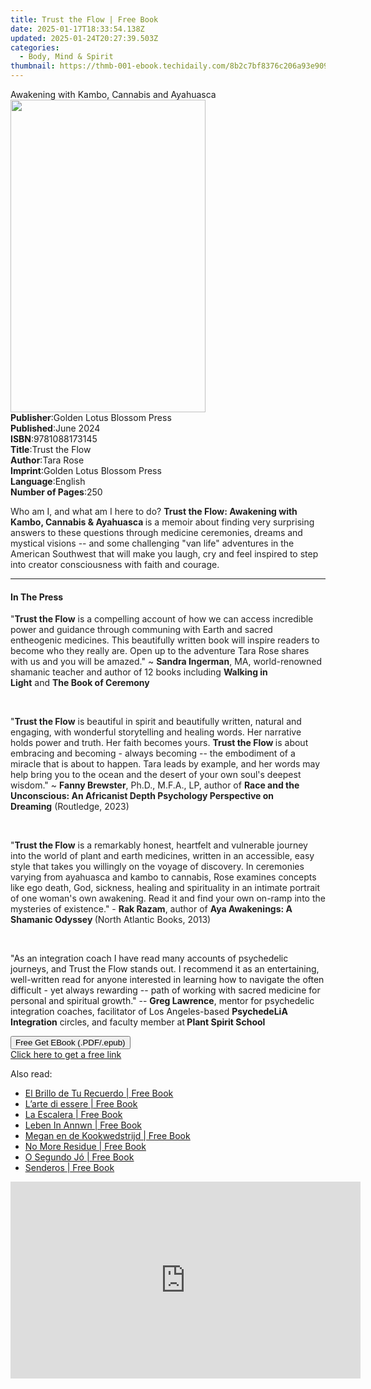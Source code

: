 ```yaml
---
title: Trust the Flow | Free Book
date: 2025-01-17T18:33:54.138Z
updated: 2025-01-24T20:27:39.503Z
categories:
  - Body, Mind & Spirit
thumbnail: https://thmb-001-ebook.techidaily.com/8b2c7bf8376c206a93e9094a22007f5ebc08f0bdba25a05b648916cc404c0780.jpg
---
```

<main id="book-container">
  <div class="flex flex-col">
    <div class="book-brief flex-1 py-6 px-4 sm:p-6 md:py-10 md:px-8">
      <!-- brief-->
      <div class="book-brief-main">
        Awakening with Kambo, Cannabis and Ayahuasca
      </div>
    </div>
    <div
      class="book-meta-info flex-1 grid gap-4 col-start-1 col-end-3 row-start-1 sm:mb-6 sm:grid-cols-4 lg:gap-6 lg:col-start-2 lg:row-end-6 lg:row-span-6 lg:mb-0"
    >
      <div
        class="book-meta-info-left place-content-center mt-4 p-4 text-sm leading-6 col-start-2 col-span-2 dark:text-slate-400"
      >
        <img
          class="w-full h-500 object-cover rounded-lg sm:h-255 sm:col-span-2 lg:col-span-full"
          src="https://img-001-ebook.techidaily.com/78ba5a02347f84a5ac4095d13ffd84100b6d73e856ddd0d1039bad7c7bbb20d8.jpg"
          alt=""
          width="312"
          height="500"
        />
      </div>
      <div
        class="book-meta-info-right mt-2 col-start-1 row-start-2 col-span-3 self-center"
      >
        <!-- meta data  -->
        <div class="flex flex-col px-4 md:px-8">
          <div class="flex-1">
            <strong>Publisher</strong>:<span class="px-2"
              >Golden Lotus Blossom Press</span
            >
          </div>
          <div class="flex-1">
            <strong>Published</strong>:<span class="px-2">June 2024</span>
          </div>
          <div class="flex-1">
            <strong>ISBN</strong>:<span class="px-2">9781088173145</span>
          </div>
          <div class="flex-1">
            <strong>Title</strong>:<span class="px-2">Trust the Flow</span>
          </div>
          <div class="flex-1">
            <strong>Author</strong>:<span class="px-2">Tara Rose</span>
          </div>
          <div class="flex-1">
            <strong>Imprint</strong>:<span class="px-2"
              >Golden Lotus Blossom Press</span
            >
          </div>
          <div class="flex-1">
            <strong>Language</strong>:<span class="px-2">English</span>
          </div>
          <div class="flex-1">
            <strong>Number of Pages</strong>:<span class="px-2">250</span>
          </div>
        </div>
      </div>
    </div>
    <div class="book-description flex-1 py-6 px-4 sm:p-6 md:py-10 md:px-8">
      <div class="book-description-main">
        <div accordion-content="" id="description">
          <p>
            <span style="color: rgb(34, 34, 34)"
              >Who am I, and what am I here to do?&nbsp;</span
            ><strong style="color: rgb(34, 34, 34)"
              >Trust the Flow: Awakening with Kambo, Cannabis &amp;
              Ayahuasca&nbsp;</strong
            ><span style="color: rgb(34, 34, 34)"
              >is a memoir about finding very surprising answers to these
              questions through medicine ceremonies, dreams and mystical visions
              -- and some challenging "van life" adventures in the American
              Southwest that will make you laugh, cry and feel inspired to step
              into creator consciousness with faith and
              courage.&nbsp;&nbsp;</span
            >
          </p>
        </div>
      </div>
    </div>
    <div class="book-excerpts flex-1 py-6 px-4 sm:p-6 md:py-10 md:px-8">
      <!-- excerpts-->
      <div class="book-excerpts-main">
        <hr />
        <h4 class="placeholder placeholder-heading">
          <span>In The Press</span>
        </h4>
        <p></p>
        <p>
          <span style="color: rgba(34, 34, 34, 1)">"</span
          ><strong style="color: rgba(34, 34, 34, 1)">Trust the Flow</strong
          ><span style="color: rgba(34, 34, 34, 1)"
            >&nbsp;is a compelling account of how we can access incredible power
            and guidance through communing with Earth and sacred entheogenic
            medicines. This beautifully written book will inspire readers to
            become who they really are. Open up to the adventure Tara Rose
            shares with us and you will be amazed." ~&nbsp;</span
          ><strong style="color: rgba(34, 34, 34, 1)">Sandra Ingerman</strong
          ><span style="color: rgba(34, 34, 34, 1)"
            >, MA, world-renowned shamanic teacher and author of 12 books
            including&nbsp;</span
          ><strong style="color: rgba(34, 34, 34, 1)">Walking in Light</strong
          ><span style="color: rgba(34, 34, 34, 1)">&nbsp;and&nbsp;</span
          ><strong style="color: rgba(34, 34, 34, 1)"
            >The Book of Ceremony</strong
          >
        </p>
        <p><br /></p>
        <p>
          "<strong style="color: rgba(34, 34, 34, 1)">Trust the Flow</strong
          ><span style="color: rgba(34, 34, 34, 1)"
            >&nbsp;is beautiful in spirit and beautifully written, natural and
            engaging, with wonderful storytelling and healing words. Her
            narrative holds power and truth. Her faith becomes
            yours.&nbsp;</span
          ><strong style="color: rgba(34, 34, 34, 1)"
            >Trust the Flow&nbsp;</strong
          ><span style="color: rgba(34, 34, 34, 1)"
            >is about embracing and becoming - always becoming -- the embodiment
            of a miracle that is about to happen. Tara leads by example, and her
            words may help bring you to the ocean and the desert of your own
            soul's deepest wisdom." ~&nbsp;</span
          ><strong style="color: rgba(34, 34, 34, 1)">Fanny Brewster</strong
          ><span style="color: rgba(34, 34, 34, 1)"
            >, Ph.D., M.F.A., LP, author of&nbsp;</span
          ><strong style="color: rgba(34, 34, 34, 1)"
            >Race and the Unconscious:&nbsp;An Africanist Depth Psychology
            Perspective on Dreaming</strong
          ><span style="color: rgba(34, 34, 34, 1)"
            >&nbsp;(Routledge, 2023)</span
          >
        </p>
        <p><br /></p>
        <p>
          <span style="color: rgba(34, 34, 34, 1)">"</span
          ><strong style="color: rgba(34, 34, 34, 1)">Trust the Flow</strong
          ><span style="color: rgba(34, 34, 34, 1)"
            >&nbsp;is a remarkably honest, heartfelt and vulnerable journey into
            the world of plant and earth medicines, written in an accessible,
            easy style that takes you willingly on the voyage of discovery. In
            ceremonies varying from ayahuasca and kambo to cannabis, Rose
            examines concepts like ego death, God, sickness, healing and
            spirituality in an intimate portrait of one woman's own awakening.
            Read it and find your own on-ramp into the mysteries of existence."
            -&nbsp;</span
          ><strong style="color: rgba(34, 34, 34, 1)">Rak Razam</strong
          ><span style="color: rgba(34, 34, 34, 1)">, author of&nbsp;</span
          ><strong style="color: rgba(34, 34, 34, 1)"
            >Aya Awakenings: A Shamanic Odyssey&nbsp;</strong
          ><span style="color: rgba(34, 34, 34, 1)"
            >(North Atlantic Books, 2013)</span
          >
        </p>
        <p><br /></p>
        <p>
          "As an integration coach I have read many accounts of psychedelic
          journeys, and Trust the Flow stands out. I recommend it as an
          entertaining, well-written read for anyone interested in learning how
          to navigate the often difficult - yet always rewarding -- path of
          working with sacred medicine for personal and spiritual growth."
          --&nbsp;<strong>Greg&nbsp;Lawrence</strong>, mentor for psychedelic
          integration coaches, facilitator of Los Angeles-based
          <strong>PsychedeLiA Integration</strong> circles, and faculty member
          at<strong> Plant Spirit School&nbsp;&nbsp;</strong>
        </p>
        <p></p>
      </div>
    </div>
    <div
      class="book-about-author flex-1 py-6 px-4 sm:p-6 md:py-10 md:px-8"
    ></div>
    <div class="book-free-get flex-1 py-6 px-4 sm:p-6 md:py-10 md:px-8">
      <button
        id="btn-free-get"
        class="bg-blue-500 hover:bg-blue-700 text-white font-bold py-2 px-4 rounded"
      >
        Free Get EBook (.PDF/.epub)
      </button>
      <div id="countdown-display" class="px-2 text-lg mt-2"></div>
      <a
        id="free-link"
        class="hidden bg-blue-500 hover:bg-blue-700 text-white font-bold py-2 px-4 rounded"
        href="https://www.ebooks.com/en-us/book/211383486/trust-the-flow/tara-rose/"
        target="_blank"
        >Click here to get a free link</a
      >
    </div>
    <script>
      let countdownTime = 0;
      let countdownInterval = null;
      document
        .getElementById('btn-free-get')
        .addEventListener('click', startCountdown);
      function startCountdown() {
        countdownTime = new Date().getTime() + 60000 * 3;
        countdownInterval = setInterval(updateCountdown, 1000);
        document.getElementById('btn-free-get').disabled = true;
        document
          .getElementById('btn-free-get')
          .classList.add('bg-gray-500', 'cursor-not-allowed');
      }
      function updateCountdown() {
        let currentTime = new Date().getTime();
        let timeLeft = countdownTime - currentTime;
        let secondsLeft = Math.floor(timeLeft / 1000);
        document.getElementById('countdown-display').innerHTML =
          `Remaining time: ${secondsLeft} seconds.`;
        if (secondsLeft <= 0) {
          clearInterval(countdownInterval);
          document.getElementById('btn-free-get').classList.add('hidden');
          document.getElementById('free-link').classList.remove('hidden');
          document.getElementById('countdown-display').innerHTML = '';
        }
      }
    </script>
  </div>
</main>

<ins class="adsbygoogle"
      style="display:block"
      data-ad-client="ca-pub-7571918770474297"
      data-ad-slot="8358498916"
      data-ad-format="auto"
      data-full-width-responsive="true"></ins>
    

<span class="atpl-alsoreadstyle">Also read:</span>
<div><ul>
<li><a href="https://novels-ebooks.techidaily.com/210170733-9781643343136-el-brillo-de-tu-recuerdo/"><u>El Brillo de Tu Recuerdo | Free Book</u></a></li>
<li><a href="https://novels-ebooks.techidaily.com/210171301-9781071571989-larte-di-essere/"><u>L’arte di essere | Free Book</u></a></li>
<li><a href="https://novels-ebooks.techidaily.com/210170681-9781643343174-la-escalera/"><u>La Escalera | Free Book</u></a></li>
<li><a href="https://novels-ebooks.techidaily.com/210171313-9781071572801-leben-in-annwn/"><u>Leben In Annwn | Free Book</u></a></li>
<li><a href="https://novels-ebooks.techidaily.com/210171315-9781071573075-megan-en-de-kookwedstrijd/"><u>Megan en de Kookwedstrijd | Free Book</u></a></li>
<li><a href="https://novels-ebooks.techidaily.com/210171162-9780578808826-no-more-residue/"><u>No More Residue | Free Book</u></a></li>
<li><a href="https://novels-ebooks.techidaily.com/210171364-9781071574416-o-segundo-jo/"><u>O Segundo Jó | Free Book</u></a></li>
<li><a href="https://novels-ebooks.techidaily.com/210170701-9781643343198-senderos/"><u>Senderos | Free Book</u></a></li>
</ul></div>

<!-- affiliate ads begin -->
<iframe width="560" height="315" src="https://www.youtube.com/embed/9Jfq2Wx1Bcs?si=YQrYpTy0g4aV5QaO" title="YouTube video player" frameborder="0" allow="accelerometer; autoplay; clipboard-write; encrypted-media; gyroscope; picture-in-picture; web-share" referrerpolicy="strict-origin-when-cross-origin" allowfullscreen></iframe>
<!-- affiliate ads end -->

